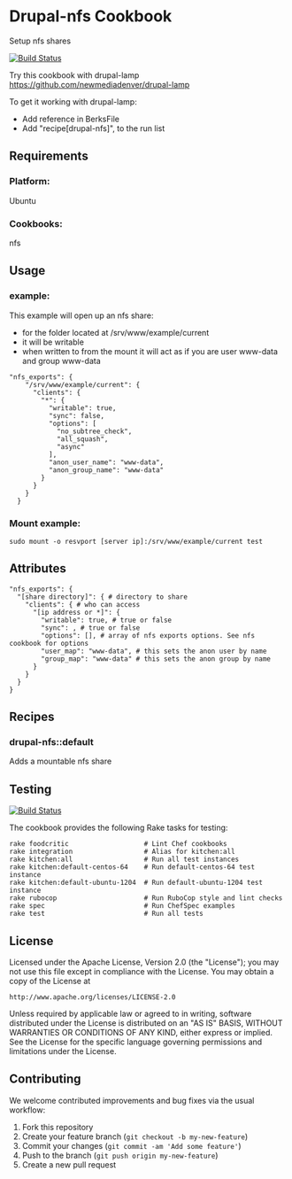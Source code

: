 Drupal-nfs Cookbook
=================

Setup nfs shares

[![Build Status](https://travis-ci.org/arknoll/drupal-nfs.png?branch=master)](https://travis-ci.org/arknoll/drupal-nfs)

Try this cookbook with drupal-lamp https://github.com/newmediadenver/drupal-lamp

To get it working with drupal-lamp:
* Add reference in BerksFile
* Add "recipe[drupal-nfs]", to the run list

Requirements
------------

### Platform:

Ubuntu

### Cookbooks:

nfs

Usage
-----
### example:

This example will open up an nfs share: 
* for the folder located at /srv/www/example/current
* it will be writable
* when written to from the mount it will act as if you are user www-data and group www-data

````
"nfs_exports": {
    "/srv/www/example/current": {
      "clients": {
        "*": {
          "writable": true,
          "sync": false,
          "options": [
            "no_subtree_check",
            "all_squash",
            "async"
          ],
          "anon_user_name": "www-data",
          "anon_group_name": "www-data"
        }
      }
    }
  }
````

### Mount example:
````
sudo mount -o resvport [server ip]:/srv/www/example/current test
````

Attributes
----------

````
"nfs_exports": {
  "[share directory]": { # directory to share
    "clients": { # who can access
      "[ip address or *]": {
        "writable": true, # true or false
        "sync": , # true or false
        "options": [], # array of nfs exports options. See nfs cookbook for options
        "user_map": "www-data", # this sets the anon user by name
        "group_map": "www-data" # this sets the anon group by name
      }
    }
  }
}
````
Recipes
-------

### drupal-nfs::default

Adds a mountable nfs share

Testing
-------

[![Build Status](https://travis-ci.org/arknoll/drupal-nfs.png?branch=master)](https://travis-ci.org/arknoll/drupal-nfs)

The cookbook provides the following Rake tasks for testing:

    rake foodcritic                   # Lint Chef cookbooks
    rake integration                  # Alias for kitchen:all
    rake kitchen:all                  # Run all test instances
    rake kitchen:default-centos-64    # Run default-centos-64 test instance
    rake kitchen:default-ubuntu-1204  # Run default-ubuntu-1204 test instance
    rake rubocop                      # Run RuboCop style and lint checks
    rake spec                         # Run ChefSpec examples
    rake test                         # Run all tests

License
-------

Licensed under the Apache License, Version 2.0 (the "License");
you may not use this file except in compliance with the License.
You may obtain a copy of the License at

    http://www.apache.org/licenses/LICENSE-2.0

Unless required by applicable law or agreed to in writing, software
distributed under the License is distributed on an "AS IS" BASIS,
WITHOUT WARRANTIES OR CONDITIONS OF ANY KIND, either express or implied.
See the License for the specific language governing permissions and
limitations under the License.

Contributing
------------

We welcome contributed improvements and bug fixes via the usual workflow:

1. Fork this repository
2. Create your feature branch (`git checkout -b my-new-feature`)
3. Commit your changes (`git commit -am 'Add some feature'`)
4. Push to the branch (`git push origin my-new-feature`)
5. Create a new pull request

